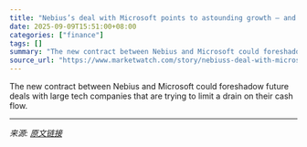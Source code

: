 ```yaml
---
title: "Nebius’s deal with Microsoft points to astounding growth — and CoreWeave could benefit too"
date: 2025-09-09T15:51:00+08:00
categories: ["finance"]
tags: []
summary: "The new contract between Nebius and Microsoft could foreshadow future deals with large tech companies that are trying to limit a drain on their cash flow."
source_url: "https://www.marketwatch.com/story/nebiuss-deal-with-microsoft-points-to-astounding-growth-and-coreweave-could-benefit-too-8ddf16ac?mod=mw_rss_topstories"
---
```


The new contract between Nebius and Microsoft could foreshadow future deals with large tech companies that are trying to limit a drain on their cash flow.

---

*来源: [原文链接](https://www.marketwatch.com/story/nebiuss-deal-with-microsoft-points-to-astounding-growth-and-coreweave-could-benefit-too-8ddf16ac?mod=mw_rss_topstories)*
